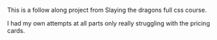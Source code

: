This is a follow along project from Slaying the dragons full css course.

I had my own attempts at all parts only really struggling with the pricing cards.
